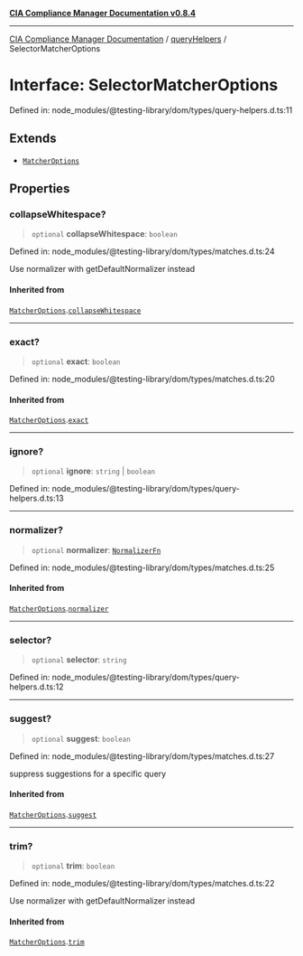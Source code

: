 [**CIA Compliance Manager Documentation v0.8.4**](../../../README.md)

***

[CIA Compliance Manager Documentation](../../../globals.md) / [queryHelpers](../README.md) / SelectorMatcherOptions

# Interface: SelectorMatcherOptions

Defined in: node\_modules/@testing-library/dom/types/query-helpers.d.ts:11

## Extends

- [`MatcherOptions`](../../../interfaces/MatcherOptions.md)

## Properties

### collapseWhitespace?

> `optional` **collapseWhitespace**: `boolean`

Defined in: node\_modules/@testing-library/dom/types/matches.d.ts:24

Use normalizer with getDefaultNormalizer instead

#### Inherited from

[`MatcherOptions`](../../../interfaces/MatcherOptions.md).[`collapseWhitespace`](../../../interfaces/MatcherOptions.md#collapsewhitespace)

***

### exact?

> `optional` **exact**: `boolean`

Defined in: node\_modules/@testing-library/dom/types/matches.d.ts:20

#### Inherited from

[`MatcherOptions`](../../../interfaces/MatcherOptions.md).[`exact`](../../../interfaces/MatcherOptions.md#exact)

***

### ignore?

> `optional` **ignore**: `string` \| `boolean`

Defined in: node\_modules/@testing-library/dom/types/query-helpers.d.ts:13

***

### normalizer?

> `optional` **normalizer**: [`NormalizerFn`](../../../type-aliases/NormalizerFn.md)

Defined in: node\_modules/@testing-library/dom/types/matches.d.ts:25

#### Inherited from

[`MatcherOptions`](../../../interfaces/MatcherOptions.md).[`normalizer`](../../../interfaces/MatcherOptions.md#normalizer)

***

### selector?

> `optional` **selector**: `string`

Defined in: node\_modules/@testing-library/dom/types/query-helpers.d.ts:12

***

### suggest?

> `optional` **suggest**: `boolean`

Defined in: node\_modules/@testing-library/dom/types/matches.d.ts:27

suppress suggestions for a specific query

#### Inherited from

[`MatcherOptions`](../../../interfaces/MatcherOptions.md).[`suggest`](../../../interfaces/MatcherOptions.md#suggest)

***

### trim?

> `optional` **trim**: `boolean`

Defined in: node\_modules/@testing-library/dom/types/matches.d.ts:22

Use normalizer with getDefaultNormalizer instead

#### Inherited from

[`MatcherOptions`](../../../interfaces/MatcherOptions.md).[`trim`](../../../interfaces/MatcherOptions.md#trim)
